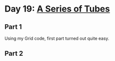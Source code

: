 # Day 19: [A Series of Tubes](https://adventofcode.com/2017/day/19)

## Part 1

Using my Grid code, first part turned out quite easy.

## Part 2

